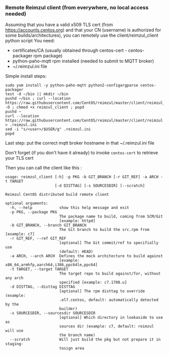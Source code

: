 
### Remote Reimzul client (from everywhere, no local access needed)

Assuming that you have a valid x509 TLS cert (from https://accounts.centos.org) and that your CN (username) is authorized for some builds/architectures), you can remotely use the client/reimzul_client python script
You need:
  - certificates/CA (usually obtained through centos-cert - centos-packager rpm package) 
  - python-paho-mqtt rpm installed (needed to submit to MQTT broker)
  - ~/.reimzul.ini file

Simple install steps:
```
sudo yum install -y python-paho-mqtt python2-configargparse centos-packager
test -d ~/bin || mkdir ~/bin
pushd ~/bin ; curl --location https://raw.githubusercontent.com/CentOS/reimzul/master/client/reimzul_client -O ; chmod +x reimzul_client ; popd
pushd ~ 
curl --location https://raw.githubusercontent.com/CentOS/reimzul/master/client/reimzul.ini.sample > .reimzul.ini
sed -i "s/<user>/$USER/g" .reimzul.ini
popd

```
Last step: put the correct mqtt broker hostname in that ~/.reimzul.ini file

Don't forget (if you don't have it already) to invoke `centos-cert` to retrieve your TLS cert


Then you can call the client like this :

```
usage: reimzul_client [-h] -p PKG -b GIT_BRANCH [-r GIT_REF] -a ARCH -t TARGET
                      [-d DISTTAG] [-s SOURCESDIR] [--scratch]

Reimzul CentOS distributed build remote client

optional arguments:
  -h, --help            show this help message and exit
  -p PKG, --package PKG
                        The package name to build, coming from SCM/Git
                        [example: httpd]
  -b GIT_BRANCH, --branch GIT_BRANCH
                        The Git branch to build the src.rpm from [example: c7]
  -r GIT_REF, --ref GIT_REF
                        [optional] The Git commit/ref to specifially use
                        (default: HEAD)
  -a ARCH, --arch ARCH  Defines the mock architecture to build against
                        [example: x86_64,armhfp,aarch64,i386,ppc64le,ppc64]
  -t TARGET, --target TARGET
                        The target repo to build against/for, without any arch
                        specified [example: c7.1708.u]
  -d DISTTAG, --disttag DISTTAG
                        [optional] The rpm disttag to override (example:
                        .el7.centos, default: automatically detected by the
                        builder)
  -s SOURCESDIR, --sourcesdir SOURCESDIR
                        [optional] Which directory in lookaside to use as
                        sources dir (example: c7, default: reimzul will use
                        the branch name)
  --scratch             Will just build the pkg but not prepare it in staging-
                        tosign area

``` 



